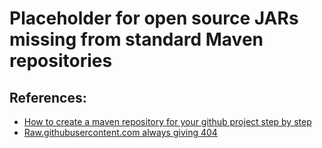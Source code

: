 # Placeholder for open source JARs missing from standard Maven repositories

## References:
* [How to create a maven repository for your github project step by step](https://gist.github.com/fernandezpablo85/03cf8b0cd2e7d8527063)
* [Raw.githubusercontent.com always giving 404](https://github.community/t/raw-githubusercontent-com-always-giving-404/136369)
